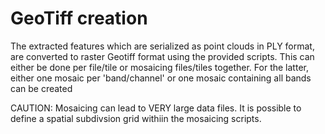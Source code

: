 # GeoTiff creation

The extracted features which are serialized as point clouds in PLY format, are converted to raster Geotiff format using the provided scripts.
This can either be done per file/tile or mosaicing files/tiles together. For the latter, either one mosaic per 'band/channel' or one mosaic containing all bands can be created

CAUTION: Mosaicing can lead to VERY large data files. It is possible to define a spatial subdivsion grid withiin the mosaicing scripts.
